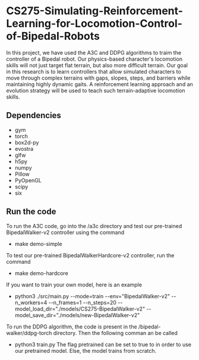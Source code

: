 # CS275-Simulating-Reinforcement-Learning-for-Locomotion-Control-of-Bipedal-Robots

In this project, we have used the A3C and DDPG algorithms to traim the controller of a Bipedal robot. Our physics-based character's locomotion skills will not just target flat terrain, but also more difficult terrain. Our goal in this research is to learn controllers that allow simulated characters to move through complex terrains with gaps, slopes, steps, and barriers while maintaining highly dynamic gaits. A reinforcement learning approach and an evolution strategy will be used to teach such terrain-adaptive locomotion skills.

## Dependencies
* gym
* torch
* box2d-py
* evostra
* glfw
* h5py
* numpy
* Pillow
* PyOpenGL
* scipy
* six

## Run the code

To run the A3C code, go into the /a3c directory and test our pre-trained BipedalWalker-v2 controller using the command
* make demo-simple

To test our pre-trained BipedalWalkerHardcore-v2 controller, run the command
* make demo-hardcore

If you want to train your own model, here is an example
* python3 ./src/main.py --mode=train --env="BipedalWalker-v2" --n_workers=4 --n_frames=1 --n_steps=20 --model_load_dir="./models/CS275-BipedalWalker-v2" --model_save_dir="./models/new-BipedalWalker-v2"


To run the DDPG algorithm, the code is present in the /bipedal-walker/ddpg-torch directory. Then the following comman an be called
* python3 train.py 
The flag pretrained can be set to true to in order to use our pretrained model. Else, the model trains from scratch. 
